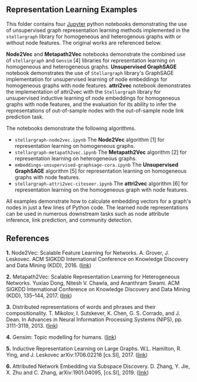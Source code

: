 ## Representation Learning Examples

This folder contains four [Jupyter](http://jupyter.org/) python notebooks demonstrating the use of unsupervised graph representation learning methods implemented in the `stellargraph` library for homogeneous and heterogenous graphs with or without node features. The original works are referenced below.

**Node2Vec** and **Metapath2Vec** notebooks demonstrate the combined use of `stellargraph` and `Gensim` [4] libraries for representation learning on homogeneous and heterogeneous graphs.
**Unsupervised GraphSAGE** notebook demonstrates the use of `Stellargraph` library's GraphSAGE implementation for unsupervised learning of node embeddings for homogeneous graphs with node features.
**attri2vec** notebook demonstrates the implementation of attri2vec with the `Stellargraph` library for unsupervised inductive learning of node embeddings for homogeneous graphs with node features, and the evaluation for its ability to infer the representations of out-of-sample nodes with the out-of-sample node link prediction task.

The notebooks demonstrate the following algorithms.
- `stellargraph-node2vec.ipynb` The **Node2Vec** algorithm [1] for representation learning on homogeneous graphs.
- `stellargraph-metapath2vec.ipynb` The **Metapath2Vec** algorithm [2] for representation learning on heterogeneous graphs.
- `embeddings-unsupervised-graphsage-cora.ipynb` The **Unsupervised GraphSAGE** algorithm [5] for representation learning on homogeneous graphs with node features.
- `stellargraph-attri2vec-citeseer.ipynb` The **attri2vec** algorithm [6] for representation learning on the homogeneous graph with node features.

All examples demonstrate how to calculate embedding vectors for a graph's nodes in just a few lines of Python code.
The learned node representations can be used in numerous downstream tasks such as node attribute inference, link
prediction, and community detection.


## References

**1.** Node2Vec: Scalable Feature Learning for Networks. A. Grover, J. Leskovec. ACM SIGKDD International Conference
on Knowledge Discovery and Data Mining (KDD), 2016. ([link](https://snap.stanford.edu/node2vec/))

**2.**  Metapath2Vec: Scalable Representation Learning for Heterogeneous Networks. Yuxiao Dong, Nitesh V. Chawla, and
Ananthram Swami. ACM SIGKDD International Conference on Knowledge Discovery and Data Mining (KDD), 135–144, 2017.
([link](https://ericdongyx.github.io/papers/KDD17-dong-chawla-swami-metapath2vec.pdf))

**3.** Distributed representations of words and phrases and their compositionality. T. Mikolov, I. Sutskever, K. Chen,
G. S. Corrado, and J. Dean.  In Advances in Neural Information Processing Systems (NIPS), pp. 3111-3119, 2013.
([link](https://papers.nips.cc/paper/5021-distributed-representations-of-words-and-phrases-and-their-compositionality.pdf))

**4.** Gensim: Topic modelling for humans. ([link](https://radimrehurek.com/gensim/))

**5.** Inductive Representation Learning on Large Graphs. W.L. Hamilton, R. Ying, and J. Leskovec arXiv:1706.02216
[cs.SI], 2017. ([link](http://snap.stanford.edu/graphsage/))

**6.** Attributed Network Embedding via Subspace Discovery. D. Zhang, Y. Jie, X. Zhu and C. Zhang, arXiv:1901.04095,
[cs.SI], 2019. ([link](https://arxiv.org/abs/1901.04095))
